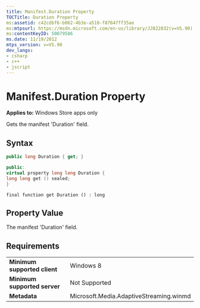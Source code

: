 ```yaml
---
title: Manifest.Duration Property
TOCTitle: Duration Property
ms:assetid: c42cdbf6-b062-4b3e-a518-f87647ff35ae
ms:mtpsurl: https://msdn.microsoft.com/en-us/library/JJ822832(v=VS.90)
ms:contentKeyID: 50079586
ms.date: 11/19/2012
mtps_version: v=VS.90
dev_langs:
- csharp
- c++
- jscript
---
```


# Manifest.Duration Property

**Applies to:** Windows Store apps only

Gets the manifest 'Duration' field.

## Syntax

``` csharp
public long Duration { get; }
```

``` c++
public:
virtual property long long Duration {
long long get () sealed;
}
```

``` jscript
final function get Duration () : long
```

## Property Value

The manifest 'Duration' field.

## Requirements

|||
|--- |--- |
|**Minimum supported client**|Windows 8|
|**Minimum supported server**|Not Supported|
|**Metadata**|Microsoft.Media.AdaptiveStreaming.winmd|


